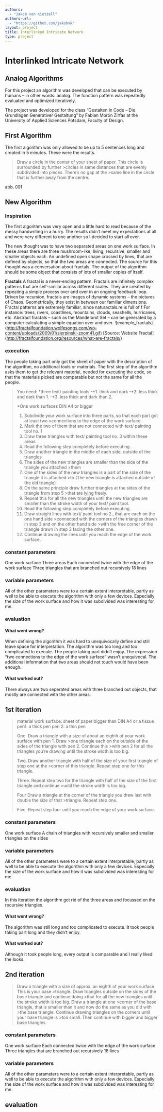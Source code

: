 ```yaml
--- 
authors: 
  - "Jakob von Kietzell"
authors-url: 
  - "https://github.com/jakobvk"
layout: project
title: Interlinked Intricate Network
type: project
---
```


# Interlinked Intricate Network
## Analog Algorithms
 
For this project an algorithm was developed that can be executed by humans – in other words: analog. The function pattern was repeatedly evaluated and optimized iteratively.
 
The project was developed for the class “Gestalten in Code – Die Grundlagen Generativer Gestaltung” by Fabian Morón Zirfas at the University of Applied Sciences Potsdam, Faculty of Design.
 
## First Algorithm

The first algorithm was only allowed to be up to 5 sentences long and created in 5 minutes. 
These were the results. 

>Draw a circle in the center of your sheet of paper. This circle is surrounded by further >circles in same distances that are evenly subdivided into pieces. There’s no gap at the >same line in the circle that is further away from the centre. 
 
abb. 001

## New Algorithm

### Inspiration
The first algorithm was very open and a little hard to read because of the messy handwriting in a hurry. The results didn’t meet my expectations at all and were very different to one another so I decided to start all over. 
 
The new thought was to have two separated areas on one work surface. In these areas there are three mushroom-like, living, recursive, smaller and smaller objects each. An undefined open shape crossed by lines, that are defined by objects, so that the two areas are connected. The source for this thought was a conversation about fractals. The output of the algorithm should be some object that consists of lots of smaller copies of itself. 

**Fractals**
A fractal is a never-ending pattern. Fractals are infinitely complex patterns that are self-similar across different scales. They are created by repeating a simple process over and over in an ongoing feedback loop. Driven by recursion, fractals are images of dynamic systems – the pictures of Chaos. Geometrically, they exist in between our familiar dimensions. Fractal patterns are extremely familiar, since naturactals.re is full of f For instance: trees, rivers, coastlines, mountains, clouds, seashells, hurricanes, etc. Abstract fractals – such as the Mandelbrot Set – can be generated by a computer calculating a simple equation over and over.
![example_fractals] (http://fractalfoundation.wolfesongs.com/wp-content/uploads/2009/01/sierpinski-zoom41.gif)
[Source: Website Fractal] (http://fractalfoundation.org/resources/what-are-fractals/)
 
### execution

The people taking part only got the sheet of paper with the description of the algorithm, no additional tools or materials. The first step of the algorithm asks them to get the relevant material, needed for executing the code, so that the materials picked are comparable but not the same for all the people.  
 
 >You need:
>*three text/ painting tools
>-*1. thick and dark
>-*2. less thick and dark than 1.
>-*3. less thick and dark than 2.
>
>*One work surfaces DIN A4 or bigger
>
>1. Subdivide your work surface into three parts, so that each part got at least two >connections to the edge of the work surface.
>2. Mark the two of them that are not connected with text/ painting tool no. 1
>3. Draw three triangles with text/ painting tool no. 3 within these areas
>4. Read the following step completely before executing.
>5. Draw another triangle in the middle of each side, outside of the triangles 
>6. The sides of the new triangles are smaller than the side of the triangle you attached >them
>7. One of the sides of the new triangles is a part of the side of the triangle it is attached >to (The new triangle is attached outside of the old triangle)
>8. On the same principle draw further triangles at the sides of the triangle from step 5 >that are lying freely. 
>9. Repeat this for all the new triangles until the new triangles are smaller than the stroke width of your text/ paint tool.
>10. Read the following step completely before executing
>11. Draw straight lines with text/ paint tool no 2., that are each on the one hand side >connected with the corners of the triangles drawn in step 3 and on the other hand side >with the free corner of the triangle drawn in step 3 facing the other one.
>12. Continue drawing the lines until you reach the edge of the work surface.
 
### constant parameters
 
One work surface
Three areas
Each connected twice with the edge of the work surface
Three triangles that are branched out recursively
18 lines 
 
### variable parameters
 
All of the other parameters were to a certain extent interpretable, partly as well to be able to execute the algorithm with only a few devices. Especially the size of the work surface and how it was subdivided was interesting for me. 
 
### evaluation
#### What went wrong?
 
When defining the algorithm it was hard to unequivocally define and still leave space for interpretation.
The algorithm was too long and too complicated to execute. The people taking part didn’t enjoy. 
The expression “two connections to the edge of the work surface” wasn’t unequivocal. The additional information that two areas should not touch would have been enough.
 
#### What worked out?

There always are  two seperated areas with three branched out objects, that mostly are connected with the other areas.  
 
## 1st iteration

>material
>work surface: sheet of paper bigger than DIN A4 or a tissue
>pen1: a thick pen
>pen 2: a thin pen
> 
>One.
>Draw a triangle with a size of about an eighth of your work surface with pen 1. Draw >one triangle each on the outside of the sides of the triangle with pen 2. Continue this >with pen 2 for all the triangles you’re drawing until the stroke width is too big.
>
>Two.
>Draw another triangle with half of the size of your first triangle of step one at the >corner of this triangle. Repeat step one for this triangle.
>
>Three. 
>Repeat step two for the triangle with half of the size of the first triangle and continue >until the stroke width is too big.
>
>Four 
>Draw a triangle at the corner of the triangle you drew last with double the size of that >triangle. Repeat step one.
>
>Five.
>Repeat step four until you reach the edge of your work surface. 
 
### constant parameters
 
One work surface
A chain of triangles with recursively smaller and smaller triangles on the sides
 
### variable parameters
 
All of the other parameters were to a certain extent interpretable, partly as well to be able to execute the algorithm with only a few devices. Especially the size of the work surface and how it was subdivided was interesting for me. 
 
### evaluation

In this iteration the algorithm got rid of the three areas and focussed on the recursive triangles. 

#### What went wrong?
 
The algorithm was still long and too complicated to execute. It took people taking part long and they didn’t enjoy. 
 
#### What worked out?

Although it took people long, every output is comparable and I really liked the looks. 
 
## 2nd iteration

>Draw a triangle with a size of approx. an eighth of your work surface. This is your base >triangle. Draw triangles outside on the sides of the base triangle and continue doing >that for all the new triangles until the stroke width is too big. Draw a triangle at one >corner of the base triangle, that is smaller than it and now do the same as you did with >the base triangle. Continue drawing triangles on the corners until your base triangle is >too small. Then continue with bigger and bigger base triangles.

### constant parameters
 
One work surface
Each connected twice with the edge of the work surface
Three triangles that are branched out recursively
18 lines 
 
### variable parameters
 
All of the other parameters were to a certain extent interpretable, partly as well to be able to execute the algorithm with only a few devices. Especially the size of the work surface and how it was subdivided was interesting for me. 
 

## evaluation 
 

 

 
 
 

